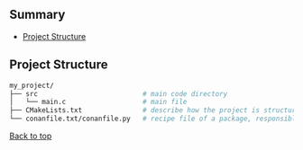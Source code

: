 ## Summary

* [Project Structure](#project-structure)

## Project Structure

```bash
my_project/
├── src                          # main code directory
│   └── main.c                   # main file
├── CMakeLists.txt               # describe how the project is structured and how it should be built by CMake
└── conanfile.txt/conanfile.py   # recipe file of a package, responsible for defining how to build it and consume it
```

[Back to top](#summary)